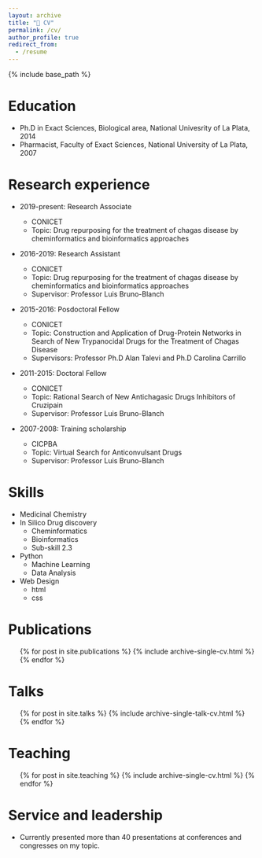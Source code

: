 ```yaml
---
layout: archive
title: "📓 CV"
permalink: /cv/
author_profile: true
redirect_from:
  - /resume
---
```


{% include base_path %}

Education
======
* Ph.D in Exact Sciences, Biological area, National Univesrity of La Plata, 2014
* Pharmacist, Faculty of Exact Sciences, National University of La Plata, 2007


Research experience
======
* 2019-present: Research Associate
  * CONICET
  * Topic: Drug repurposing for the treatment of chagas disease by cheminformatics and bioinformatics approaches

* 2016-2019: Research Assistant
  * CONICET
  * Topic: Drug repurposing for the treatment of chagas disease by cheminformatics and bioinformatics approaches
  * Supervisor: Professor Luis Bruno-Blanch
  
* 2015-2016: Posdoctoral Fellow 
  * CONICET
  * Topic: Construction and Application of Drug-Protein Networks in Search of New Trypanocidal Drugs for the Treatment of Chagas Disease 
  * Supervisors: Professor Ph.D Alan Talevi and Ph.D Carolina Carrillo

* 2011-2015: Doctoral Fellow
  * CONICET
  * Topic: Rational Search of New Antichagasic Drugs Inhibitors of Cruzipain
  * Supervisor: Professor Luis Bruno-Blanch

* 2007-2008: Training scholarship
  * CICPBA
  * Topic: Virtual Search for Anticonvulsant Drugs 
  * Supervisor: Professor Luis Bruno-Blanch
  
Skills
======
* Medicinal Chemistry
* In Silico Drug discovery
  * Cheminformatics
  * Bioinformatics
  * Sub-skill 2.3
* Python
  * Machine Learning
  * Data Analysis
* Web Design
  * html
  * css

Publications
======
  <ul>{% for post in site.publications %}
    {% include archive-single-cv.html %}
  {% endfor %}</ul>
  
Talks
======
  <ul>{% for post in site.talks %}
    {% include archive-single-talk-cv.html %}
  {% endfor %}</ul>
  
Teaching
======
  <ul>{% for post in site.teaching %}
    {% include archive-single-cv.html %}
  {% endfor %}</ul>
  
Service and leadership
======
* Currently presented more than 40 presentations at conferences and congresses on my topic.
